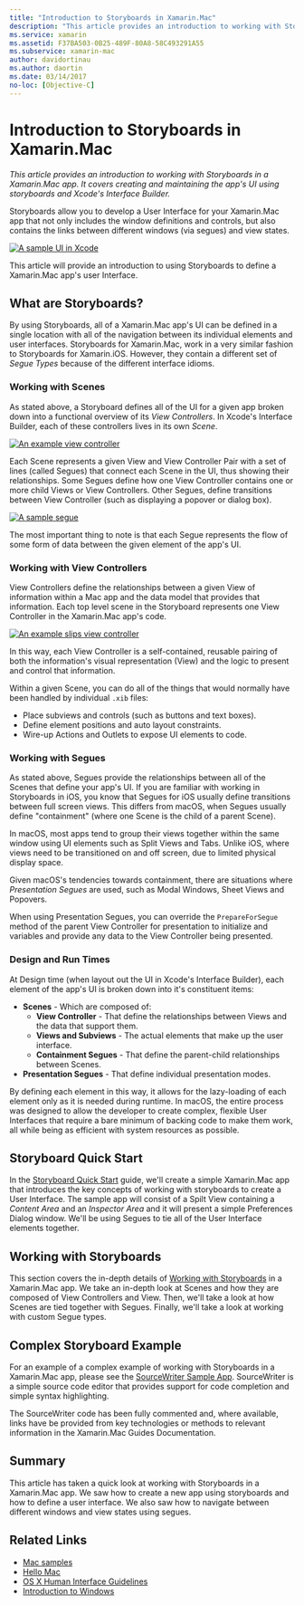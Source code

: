 ```yaml
---
title: "Introduction to Storyboards in Xamarin.Mac"
description: "This article provides an introduction to working with Storyboards in a Xamarin.Mac app. It covers creating and maintaining the app's UI using storyboards and Xcode's Interface Builder."
ms.service: xamarin
ms.assetid: F37BA503-0B25-489F-80A8-58C493291A55
ms.subservice: xamarin-mac
author: davidortinau
ms.author: daortin
ms.date: 03/14/2017
no-loc: [Objective-C]
---
```


# Introduction to Storyboards in Xamarin.Mac

_This article provides an introduction to working with Storyboards in a Xamarin.Mac app. It covers creating and maintaining the app's UI using storyboards and Xcode's Interface Builder._

Storyboards allow you to develop a User Interface for your Xamarin.Mac app that not only includes the window definitions and controls, but also contains the links between different windows (via segues) and view states.

[![A sample UI in Xcode](images/intro01.png)](images/intro01.png#lightbox)

This article will provide an introduction to using Storyboards to define a Xamarin.Mac app's user Interface.

<a name="What-are-Storyboards"></a>

## What are Storyboards?

By using Storyboards, all of a Xamarin.Mac app's UI can be defined in a single location with all of the navigation between its individual elements and user interfaces. Storyboards for Xamarin.Mac, work in a very similar fashion to Storyboards for Xamarin.iOS. However, they contain a different set of _Segue Types_ because of the different interface idioms.

<a name="Working-with-Scenes"></a>

### Working with Scenes

As stated above, a Storyboard defines all of the UI for a given app broken down into a functional overview of its _View Controllers_. In Xcode's Interface Builder, each of these controllers lives in its own _Scene_.

[![An example view controller](images/intro02.png)](images/intro02.png#lightbox)

Each Scene represents a given View and View Controller Pair with a set of lines (called Segues) that connect each Scene in the UI, thus showing their relationships. Some Segues define how one View Controller contains one or more child Views or View Controllers. Other Segues, define transitions between View Controller (such as displaying a popover or dialog box). 

[![A sample segue](images/intro03.png)](images/intro03.png#lightbox)

The most important thing to note is that each Segue represents the flow of some form of data between the given element of the app's UI.

<a name="Working-with-View-Controllers"></a>

### Working with View Controllers

View Controllers define the relationships between a given View of information within a Mac app and the data model that provides that information. Each top level scene in the Storyboard represents one View Controller in the Xamarin.Mac app's code.

[![An example slips view controller](images/intro04.png)](images/intro04.png#lightbox)

In this way, each View Controller is a self-contained, reusable pairing of both the information's visual representation (View) and the logic to present and control that information.

Within a given Scene, you can do all of the things that would normally have been handled by individual `.xib` files: 

- Place subviews and controls (such as buttons and text boxes).
- Define element positions and auto layout constraints.
- Wire-up Actions and Outlets to expose UI elements to code.

<a name="Working-with-Segues"></a>

### Working with Segues

As stated above, Segues provide the relationships between all of the Scenes that define your app's UI. If you are familiar with working in Storyboards in iOS, you know that Segues for iOS usually define transitions between full screen views. This differs from macOS, when Segues usually define "containment" (where one Scene is the child of a parent Scene).

In macOS, most apps tend to group their views together within the same window using UI elements such as Split Views and Tabs. Unlike iOS, where views need to be transitioned on and off screen, due to limited physical display space.

Given macOS's tendencies towards containment, there are situations where _Presentation Segues_ are used, such as Modal Windows, Sheet Views and Popovers.

When using Presentation Segues, you can override the `PrepareForSegue` method of the parent View Controller for presentation to initialize and variables and provide any data to the View Controller being presented.

<a name="Design-and-Run-Times"></a>

### Design and Run Times

At Design time (when layout out the UI in Xcode's Interface Builder), each element of the app's UI is broken down into it's constituent items:

- **Scenes** - Which are composed of:
  - **View Controller** - That define the relationships between Views and the data that support them.
  - **Views and Subviews** - The actual elements that make up the user interface.
  - **Containment Segues** - That define the parent-child relationships between Scenes.
- **Presentation Segues** - That define individual presentation modes. 

By defining each element in this way, it allows for the lazy-loading of each element only as it is needed during runtime. In macOS, the entire process was designed to allow the developer to create complex, flexible User Interfaces that require a bare minimum of backing code to make them work, all while being as efficient with system resources as possible.

<a name="Storyboard-Quick-Start"></a>

## Storyboard Quick Start

In the [Storyboard Quick Start](~/mac/platform/storyboards/quickstart.md) guide, we'll create a simple Xamarin.Mac app that introduces the key concepts of working with storyboards to create a User Interface. The sample app will consist of a Spilt View containing a _Content Area_ and an _Inspector Area_ and it will present a simple Preferences Dialog window. We'll be using Segues to tie all of the User Interface elements together.

<a name="Working-with-Storyboards"></a>

## Working with Storyboards

This section covers the in-depth details of [Working with Storyboards](~/mac/platform/storyboards/indepth.md) in a Xamarin.Mac app. We take an in-depth look at Scenes and how they are composed of View Controllers and View. Then, we'll take a look at how Scenes are tied together with Segues. Finally, we'll take a look at working with custom Segue types. 

<a name="Complex-Storyboard-Example"></a>

## Complex Storyboard Example

For an example of a complex example of working with Storyboards in a Xamarin.Mac app, please see the [SourceWriter Sample App](/samples/xamarin/mac-samples/sourcewriter). SourceWriter is a simple source code editor that provides support for code completion and simple syntax highlighting.

The SourceWriter code has been fully commented and, where available, links have be provided from key technologies or methods to relevant information in the Xamarin.Mac Guides Documentation.

<a name="Summary"></a>

## Summary

This article has taken a quick look at working with Storyboards in a Xamarin.Mac app. We saw how to create a new app using storyboards and how to define a user interface. We also saw how to navigate between different windows and view states using segues.

## Related Links

- [Mac samples](/samples/browse/?products=xamarin&term=Xamarin.Forms&terms=mac)
- [Hello Mac](/xamarin/mac/get-started/hello-mac)
- [OS X Human Interface Guidelines](https://developer.apple.com/design/human-interface-guidelines/macos/overview/themes/)
- [Introduction to Windows](https://developer.apple.com/library/mac/documentation/Cocoa/Conceptual/WinPanel/Introduction.html#//apple_ref/doc/uid/10000031-SW1)